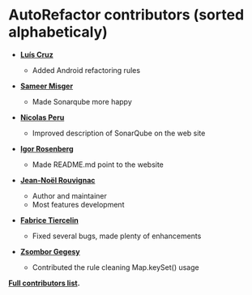 AutoRefactor contributors (sorted alphabeticaly)
================================================

* **[Luís Cruz](https://github.com/luiscruz)**

  * Added Android refactoring rules

* **[Sameer Misger](https://github.com/misgersameer)**

  * Made Sonarqube more happy

* **[Nicolas Peru](https://github.com/benzonico)**

  * Improved description of SonarQube on the web site

* **[Igor Rosenberg](https://github.com/igorrosenberg)**

  * Made README.md point to the website

* **[Jean-Noël Rouvignac](https://github.com/JnRouvignac)**

  * Author and maintainer
  * Most features development

* **[Fabrice Tiercelin](https://github.com/Fabrice-TIERCELIN)**

  * Fixed several bugs, made plenty of enhancements

* **[Zsombor Gegesy](https://github.com/gzsombor)**

  * Contributed the rule cleaning Map.keySet() usage

**[Full contributors list](https://github.com/JnRouvignac/AutoRefactor/contributors).**

